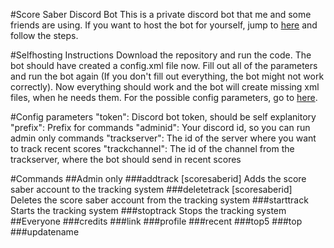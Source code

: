 #Score Saber Discord Bot
This is a private discord bot that me and some friends are using. If you want to host the bot for yourself, jump to [here](#selfhosting-instructions) and follow the steps.


#Selfhosting Instructions
Download the repository and run the code. The bot should have created a config.xml file now. Fill out all of the parameters and run the bot again (If you don't fill out everything, the bot might not work correctly). Now everything should work and the bot will create missing xml files, when he needs them. For the possible config parameters, go to [here](#config-parameters).


#Config parameters
    "token": Discord bot token, should be self explanitory
    "prefix": Prefix for commands
    "adminid": Your discord id, so you can run admin only commands
    "trackserver": The id of the server where you want to track recent scores
    "trackchannel": The id of the channel from the trackserver, where the bot should send in recent scores


#Commands
##Admin only
###addtrack [scoresaberid]
Adds the score saber account to the tracking system
###deletetrack [scoresaberid]
Deletes the score saber account from the tracking system
###starttrack
Starts the tracking system
###stoptrack
Stops the tracking system
##Everyone
###credits
[](https://i.imgur.com/OtX8X47.png)
###link
[](https://i.imgur.com/pqpu2v9.png)
###profile
[](https://i.imgur.com/Yny5z8g.png)
###recent
[](https://i.imgur.com/Ajh7A3E.png)
###top5
[](https://i.imgur.com/izgK2qQ.png)
###top
[](https://i.imgur.com/fPhjn8X.png)
###updatename
[](https://i.imgur.com/kBuH3wR.png)